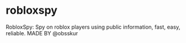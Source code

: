 # robloxspy
RobloxSpy: Spy on roblox players using public information, fast, easy, reliable.
MADE BY @obsskur

